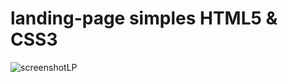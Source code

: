 # landing-page simples HTML5 & CSS3

![screenshotLP](https://user-images.githubusercontent.com/83199585/116821528-9d510c80-ab50-11eb-952c-1fc21116b15b.png)
